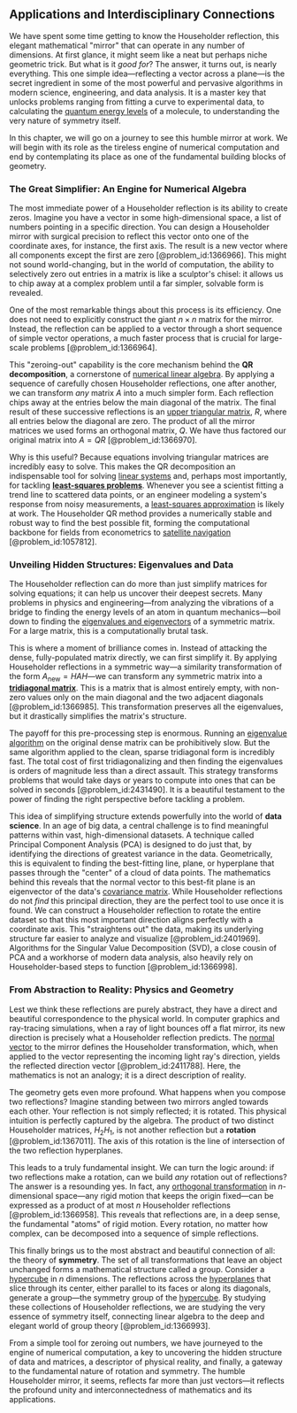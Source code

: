 ## Applications and Interdisciplinary Connections

We have spent some time getting to know the Householder reflection, this elegant mathematical "mirror" that can operate in any number of dimensions. At first glance, it might seem like a neat but perhaps niche geometric trick. But what is it *good for*? The answer, it turns out, is nearly everything. This one simple idea—reflecting a vector across a plane—is the secret ingredient in some of the most powerful and pervasive algorithms in modern science, engineering, and data analysis. It is a master key that unlocks problems ranging from fitting a curve to experimental data, to calculating the [quantum energy levels](@article_id:135899) of a molecule, to understanding the very nature of symmetry itself.

In this chapter, we will go on a journey to see this humble mirror at work. We will begin with its role as the tireless engine of numerical computation and end by contemplating its place as one of the fundamental building blocks of geometry.

### The Great Simplifier: An Engine for Numerical Algebra

The most immediate power of a Householder reflection is its ability to create zeros. Imagine you have a vector in some high-dimensional space, a list of numbers pointing in a specific direction. You can design a Householder mirror with surgical precision to reflect this vector onto one of the coordinate axes, for instance, the first axis. The result is a new vector where all components except the first are zero [@problem_id:1366966]. This might not sound world-changing, but in the world of computation, the ability to selectively zero out entries in a matrix is like a sculptor's chisel: it allows us to chip away at a complex problem until a far simpler, solvable form is revealed.

One of the most remarkable things about this process is its efficiency. One does not need to explicitly construct the giant $n \times n$ matrix for the mirror. Instead, the reflection can be applied to a vector through a short sequence of simple vector operations, a much faster process that is crucial for large-scale problems [@problem_id:1366964].

This "zeroing-out" capability is the core mechanism behind the **QR decomposition**, a cornerstone of [numerical linear algebra](@article_id:143924). By applying a sequence of carefully chosen Householder reflections, one after another, we can transform *any* matrix $A$ into a much simpler form. Each reflection chips away at the entries below the main diagonal of the matrix. The final result of these successive reflections is an [upper triangular matrix](@article_id:172544), $R$, where all entries below the diagonal are zero. The product of all the mirror matrices we used forms an orthogonal matrix, $Q$. We have thus factored our original matrix into $A = QR$ [@problem_id:1366970].

Why is this useful? Because equations involving triangular matrices are incredibly easy to solve. This makes the QR decomposition an indispensable tool for solving [linear systems](@article_id:147356) and, perhaps most importantly, for tackling **[least-squares problems](@article_id:151125)**. Whenever you see a scientist fitting a trend line to scattered data points, or an engineer modeling a system's response from noisy measurements, a [least-squares approximation](@article_id:147783) is likely at work. The Householder QR method provides a numerically stable and robust way to find the best possible fit, forming the computational backbone for fields from econometrics to [satellite navigation](@article_id:265261) [@problem_id:1057812].

### Unveiling Hidden Structures: Eigenvalues and Data

The Householder reflection can do more than just simplify matrices for solving equations; it can help us uncover their deepest secrets. Many problems in physics and engineering—from analyzing the vibrations of a bridge to finding the energy levels of an atom in quantum mechanics—boil down to finding the [eigenvalues and eigenvectors](@article_id:138314) of a symmetric matrix. For a large matrix, this is a computationally brutal task.

This is where a moment of brilliance comes in. Instead of attacking the dense, fully-populated matrix directly, we can first simplify it. By applying Householder reflections in a symmetric way—a similarity transformation of the form $A_{\text{new}} = H A H$—we can transform any symmetric matrix into a **[tridiagonal matrix](@article_id:138335)**. This is a matrix that is almost entirely empty, with non-zero values only on the main diagonal and the two adjacent diagonals [@problem_id:1366985]. This transformation preserves all the eigenvalues, but it drastically simplifies the matrix's structure.

The payoff for this pre-processing step is enormous. Running an [eigenvalue algorithm](@article_id:138915) on the original dense matrix can be prohibitively slow. But the same algorithm applied to the clean, sparse tridiagonal form is incredibly fast. The total cost of first tridiagonalizing and then finding the eigenvalues is orders of magnitude less than a direct assault. This strategy transforms problems that would take days or years to compute into ones that can be solved in seconds [@problem_id:2431490]. It is a beautiful testament to the power of finding the right perspective before tackling a problem.

This idea of simplifying structure extends powerfully into the world of **data science**. In an age of big data, a central challenge is to find meaningful patterns within vast, high-dimensional datasets. A technique called Principal Component Analysis (PCA) is designed to do just that, by identifying the directions of greatest variance in the data. Geometrically, this is equivalent to finding the best-fitting line, plane, or hyperplane that passes through the "center" of a cloud of data points. The mathematics behind this reveals that the normal vector to this best-fit plane is an eigenvector of the data's [covariance matrix](@article_id:138661). While Householder reflections do not *find* this principal direction, they are the perfect tool to use once it is found. We can construct a Householder reflection to rotate the entire dataset so that this most important direction aligns perfectly with a coordinate axis. This "straightens out" the data, making its underlying structure far easier to analyze and visualize [@problem_id:2401969]. Algorithms for the Singular Value Decomposition (SVD), a close cousin of PCA and a workhorse of modern data analysis, also heavily rely on Householder-based steps to function [@problem_id:1366998].

### From Abstraction to Reality: Physics and Geometry

Lest we think these reflections are purely abstract, they have a direct and beautiful correspondence to the physical world. In computer graphics and ray-tracing simulations, when a ray of light bounces off a flat mirror, its new direction is precisely what a Householder reflection predicts. The [normal vector](@article_id:263691) to the mirror defines the Householder transformation, which, when applied to the vector representing the incoming light ray's direction, yields the reflected direction vector [@problem_id:2411788]. Here, the mathematics is not an analogy; it is a direct description of reality.

The geometry gets even more profound. What happens when you compose two reflections? Imagine standing between two mirrors angled towards each other. Your reflection is not simply reflected; it is rotated. This physical intuition is perfectly captured by the algebra. The product of two distinct Householder matrices, $H_2 H_1$, is not another reflection but a **rotation** [@problem_id:1367011]. The axis of this rotation is the line of intersection of the two reflection hyperplanes.

This leads to a truly fundamental insight. We can turn the logic around: if two reflections make a rotation, can we build *any* rotation out of reflections? The answer is a resounding yes. In fact, any [orthogonal transformation](@article_id:155156) in $n$-dimensional space—any rigid motion that keeps the origin fixed—can be expressed as a product of at most $n$ Householder reflections [@problem_id:1366958]. This reveals that reflections are, in a deep sense, the fundamental "atoms" of rigid motion. Every rotation, no matter how complex, can be decomposed into a sequence of simple reflections.

This finally brings us to the most abstract and beautiful connection of all: the theory of **symmetry**. The set of all transformations that leave an object unchanged forms a mathematical structure called a group. Consider a [hypercube](@article_id:273419) in $n$ dimensions. The reflections across the [hyperplanes](@article_id:267550) that slice through its center, either parallel to its faces or along its diagonals, generate a group—the symmetry group of the [hypercube](@article_id:273419). By studying these collections of Householder reflections, we are studying the very essence of symmetry itself, connecting linear algebra to the deep and elegant world of group theory [@problem_id:1366993].

From a simple tool for zeroing out numbers, we have journeyed to the engine of numerical computation, a key to uncovering the hidden structure of data and matrices, a descriptor of physical reality, and finally, a gateway to the fundamental nature of rotation and symmetry. The humble Householder mirror, it seems, reflects far more than just vectors—it reflects the profound unity and interconnectedness of mathematics and its applications.